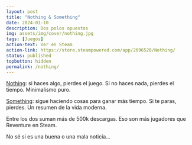 ```yaml
---
layout: post
title: "Nothing & Something"
date: 2024-01-10
description: Dos polos opuestos
img: assets/img/cover/nothing.jpg
tags: [Juegos]
action-text: Ver en Steam
action-link: https://store.steampowered.com/app/2696520/Nothing/
status: published
topbutton: hidden
permalink: /nothing/
---
```


[Nothing](https://store.steampowered.com/app/2696480/Nothing/): si haces algo, pierdes el juego. Si no haces nada, pierdes el tiempo. Minimalismo puro.

[Something](https://store.steampowered.com/app/2696520/Something/): sigue haciendo cosas para ganar más tiempo. Si te paras, pierdes. Un resumen de la vida moderna.

Entre los dos suman más de 500k descargas. Eso son más jugadores que Reventure en Steam.

No sé si es una buena o una mala noticia...
